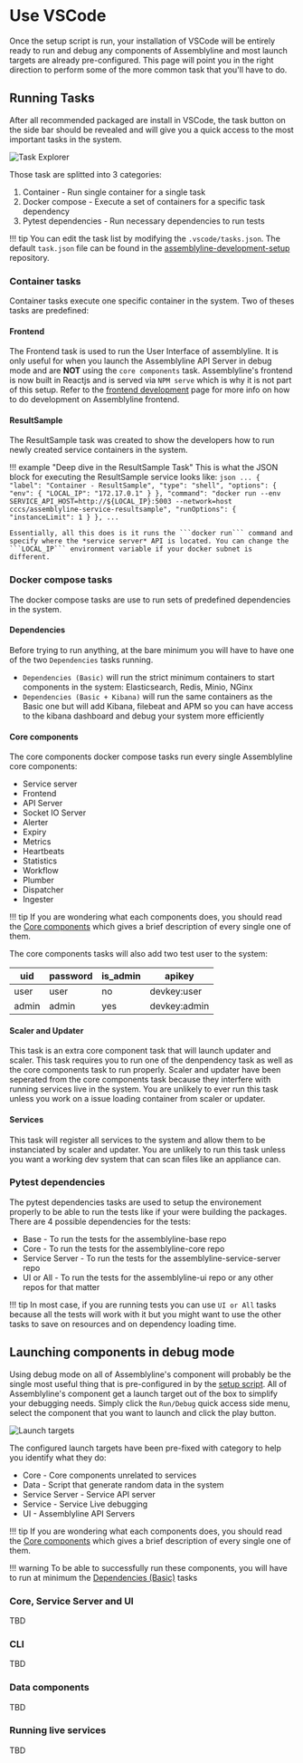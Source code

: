 # Use VSCode

Once the setup script is run, your installation of VSCode will be entirely ready to run and debug any components of Assemblyline and most launch targets are already pre-configured. This page will point you in the right direction to perform some of the more common task that you'll have to do.

## Running Tasks

After all recommended packaged are install in VSCode, the task button on the side bar should be revealed and will give you a quick access to the most important tasks in the system.

![Task Explorer](./images/task_explorer.png)

Those task are splitted into 3 categories:

1. Container - Run single container for a single task
2. Docker compose - Execute a set of containers for a specific task dependency
3. Pytest dependencies - Run necessary dependencies to run tests

!!! tip
    You can edit the task list by modifying the ```.vscode/tasks.json```. The default `task.json` file can be found in the [assemblyline-development-setup](https://github.com/CybercentreCanada/assemblyline-development-setup/blob/master/.vscode/tasks.json) repository.

### Container tasks

Container tasks execute one specific container in the system. Two of theses tasks are predefined:

#### Frontend

The Frontend task is used to run the User Interface of assemblyline. It is only useful for when you launch the Assemblyline API Server in debug mode and are **NOT** using the ```core components``` task. Assemblyline's frontend is now built in Reactjs and is served via ```NPM serve``` which is why it is not part of this setup. Refer to the [frontend development](../../../frontend/frontend) page for more info on how to do development on Assemblyline frontend.

#### ResultSample

The ResultSample task was created to show the developers how to run newly created service containers in the system.

!!! example "Deep dive in the ResultSample Task"
    This is what the JSON block for executing the ResultSample service looks like:
    ```json
    ...
    {
        "label": "Container - ResultSample",
        "type": "shell",
        "options": {
            "env": {
                "LOCAL_IP": "172.17.0.1"
            }
        },
        "command": "docker run --env SERVICE_API_HOST=http://${LOCAL_IP}:5003 --network=host cccs/assemblyline-service-resultsample",
        "runOptions": {
            "instanceLimit": 1
        }
    },
    ...
    ```

    Essentially, all this does is it runs the ```docker run``` command and specify where the *service server* API is located. You can change the ```LOCAL_IP``` environment variable if your docker subnet is different.

### Docker compose tasks

The docker compose tasks are use to run sets of predefined dependencies in the system.

#### Dependencies

Before trying to run anything, at the bare minimum you will have to have one of the two ```Dependencies``` tasks running.

* ```Dependencies (Basic)``` will run the strict minimum containers to start components in the system: Elasticsearch, Redis, Minio, NGinx
* ```Dependencies (Basic + Kibana)``` will run the same containers as the Basic one but will add Kibana, filebeat and APM so you can have access to the kibana dashboard and debug your system more efficiently

#### Core components

The core components docker compose tasks run every single Assemblyline core components:

* Service server
* Frontend
* API Server
* Socket IO Server
* Alerter
* Expiry
* Metrics
* Heartbeats
* Statistics
* Workflow
* Plumber
* Dispatcher
* Ingester

!!! tip
    If you are wondering what each components does, you should read the [Core components](../../../core/components) which gives a brief description of every single one of them.

The core components tasks will also add two test user to the system:

| uid   | password | is_admin | apikey       |
| ----- | -------- | -------- | ------------ |
| user  | user     | no       | devkey:user  |
| admin | admin    | yes      | devkey:admin |

#### Scaler and Updater

This task is an extra core component task that will launch updater and scaler. This task requires you to run one of the denpendency task as well as the core components task to run properly. Scaler and updater have been seperated from the core components task because they interfere with running services live in the system. You are unlikely to ever run this task unless you work on a issue loading container from scaler or updater.

#### Services

This task will register all services to the system and allow them to be instanciated by scaler and updater. You are unlikely to run this task unless you want a working dev system that can scan files like an appliance can.

### Pytest dependencies

The pytest dependencies tasks are used to setup the environement properly to be able to run the tests like if your were building the packages. There are 4 possible dependencies for the tests:

* Base - To run the tests for the assemblyline-base repo
* Core - To run the tests for the assemblyline-core repo
* Service Server - To run the tests for the assemblyline-service-server repo
* UI or All - To run the tests for the assemblyline-ui repo or any other repos for that matter

!!! tip
    In most case, if you are running tests you can use ```UI or All``` tasks because all the tests will work with it but you might want to use the other tasks to save on resources and on dependency loading time.

## Launching components in debug mode

Using debug mode on all of Assemblyline's component will probably be the single most useful thing that is pre-configured in by the [setup script](../setup_script). All of Assemblyline's component get a launch target out of the box to simplify your debugging needs. Simply click the ```Run/Debug``` quick access side menu, select the component that you want to launch and click the play button.

![Launch targets](./images/launch.png)

The configured launch targets have been pre-fixed with category to help you identify what they do:

* Core - Core components unrelated to services
* Data - Script that generate random data in the system
* Service Server - Service API server
* Service - Service Live debugging
* UI - Assemblyline API Servers

!!! tip
    If you are wondering what each components does, you should read the [Core components](../../../core/components) which gives a brief description of every single one of them.

!!! warning
    To be able to successfully run these components, you will have to run at minimum the [Dependencies (Basic)](#dependencies) tasks

### Core, Service Server and UI

TBD

### CLI

TBD

### Data components

TBD

### Running live services

TBD

